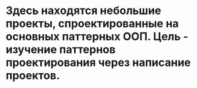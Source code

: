 # Здесь находятся небольшие проекты, спроектированные на основных паттерных ООП. Цель - изучение паттернов проектирования через написание проектов.
